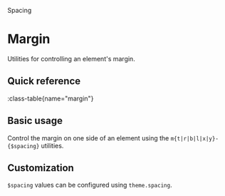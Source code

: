 <span text-primary fw-600>Spacing</span>

# Margin

Utilities for controlling an element's margin.

## Quick reference

:class-table{name="margin"}

## Basic usage

Control the margin on one side of an element using the `m{t|r|b|l|x|y}-{$spacing}` utilities.

## Customization

`$spacing` values can be configured using `theme.spacing`.
